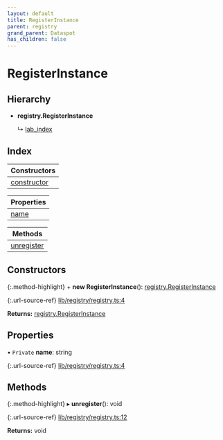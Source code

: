 ```yaml
---
layout: default
title: RegisterInstance
parent: registry
grand_parent: Dataspot
has_children: false
---
```


# RegisterInstance

## Hierarchy

* **registry.RegisterInstance**

  ↳ [lab\_index](/docs/classes/lab_index)

## Index

| Constructors |
|-----------|
| [constructor](#constructor) |

| Properties |
|-----------|
| [name](#name) |

| Methods |
|-----------|
| [unregister](#unregister) |

## Constructors

{:.method-highlight}
\+ **new RegisterInstance**(): [registry.RegisterInstance](/docs/classes/registry_registerinstance)

{:.url-source-ref}
[lib/registry/registry.ts:4](https://github.com/ascentcore/dataspot/blob/b02167c/lib/registry/registry.ts#L4)

**Returns:** [registry.RegisterInstance](/docs/classes/registry_registerinstance)

## Properties

• `Private` **name**: string

{:.url-source-ref}
[lib/registry/registry.ts:4](https://github.com/ascentcore/dataspot/blob/b02167c/lib/registry/registry.ts#L4)

## Methods

{:.method-highlight}
▸ **unregister**(): void

{:.url-source-ref}
[lib/registry/registry.ts:12](https://github.com/ascentcore/dataspot/blob/b02167c/lib/registry/registry.ts#L12)

**Returns:** void
